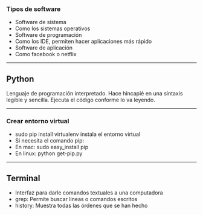 
### Tipos de software
* Software de sistema
 * Como los sistemas operativos
* Software de programación
 * Como los IDE, permiten hacer aplicaciones más rápido
* Software de aplicación
 * Como facebook o netflix

---

## Python
Lenguaje de programación interpretado. Hace hincapié en una sintaxis legible y sencilla. Ejecuta el código conforme lo va leyendo.

---

### Crear entorno virtual
* sudo pip install virtualenv instala el entorno virtual
* Si necesita el comando pip:
 * En mac: sudo easy_install pip
 * En linux: python get-pip.py

---

## Terminal
* Interfaz para darle comandos textuales a una computadora
 * grep: Permite buscar lineas o comandos escritos
 * history: Muestra todas las órdenes que se han hecho
